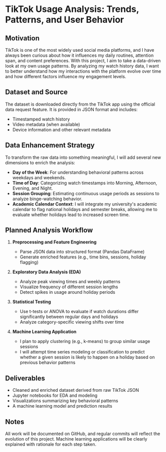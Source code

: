 # TikTok Usage Analysis: Trends, Patterns, and User Behavior

## Motivation
TikTok is one of the most widely used social media platforms, and I have always been curious about how it influences my daily routines, attention span, and content preferences. With this project, I aim to take a data-driven look at my own usage patterns. By analyzing my watch history data, I want to better understand how my interactions with the platform evolve over time and how different factors influence my engagement levels.

## Dataset and Source
The dataset is downloaded directly from the TikTok app using the official data request feature. It is provided in JSON format and includes:
- Timestamped watch history
- Video metadata (when available)
- Device information and other relevant metadata

## Data Enhancement Strategy
To transform the raw data into something meaningful, I will add several new dimensions to enrich the analysis:
- **Day of the Week**: For understanding behavioral patterns across weekdays and weekends.
- **Time of Day**: Categorizing watch timestamps into Morning, Afternoon, Evening, and Night.
- **Session Grouping**: Estimating continuous usage periods as sessions to analyze binge-watching behavior.
- **Academic Calendar Context**: I will integrate my university's academic calendar to flag national holidays and semester breaks, allowing me to evaluate whether holidays lead to increased screen time.

## Planned Analysis Workflow
1. **Preprocessing and Feature Engineering**
   - Parse JSON data into structured format (Pandas DataFrame)
   - Generate enriched features (e.g., time bins, sessions, holiday flagging)
   
2. **Exploratory Data Analysis (EDA)**
   - Analyze peak viewing times and weekly patterns
   - Visualize frequency of different session lengths
   - Detect spikes in usage around holiday periods

3. **Statistical Testing**
   - Use t-tests or ANOVA to evaluate if watch durations differ significantly between regular days and holidays
   - Analyze category-specific viewing shifts over time

4. **Machine Learning Application**
   - I plan to apply clustering (e.g., k-means) to group similar usage sessions
   - I will attempt time series modeling or classification to predict whether a given session is likely to happen on a holiday based on previous behavior patterns

## Deliverables
- Cleaned and enriched dataset derived from raw TikTok JSON
- Jupyter notebooks for EDA and modeling
- Visualizations summarizing key behavioral patterns
- A machine learning model and prediction results

## Notes
All work will be documented on GitHub, and regular commits will reflect the evolution of this project. Machine learning applications will be clearly explained with rationale for each step taken.
